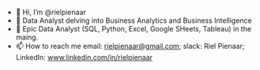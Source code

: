 - 👋 Hi, I’m @rielpienaar
- 👀 Data Analyst delving into Business Analytics and Business Intelligence
- 🌱 Epic Data Analyst (SQL, Python, Excel, Google SHeets, Tableau) in the maing.
- 📫 How to reach me email: rielpienaar@gmail.com; slack: Riel Pienaar; LinkedIn: www.linkedin.com/in/rielpienaar
